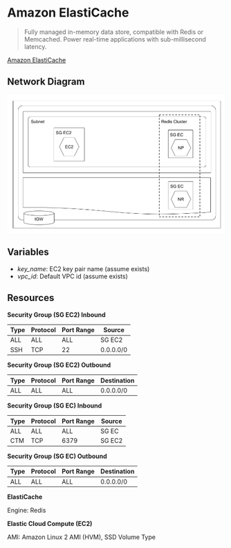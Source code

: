 # Amazon ElastiCache 

> Fully managed in-memory data store, compatible with Redis or Memcached. Power real-time applications with sub-millisecond latency.

[Amazon ElastiCache](https://aws.amazon.com/elasticache/)

## Network Diagram

![Network Diagram](aws-elasticache.png)

## Variables

- *key_name*: EC2 key pair name (assume exists)
- *vpc_id*: Default VPC id (assume exists)

## Resources

**Security Group (SG EC2) Inbound**

| Type  | Protocol | Port Range | Source    |
| ----- | -------- | ---------- | --------- |
| ALL   | ALL      | ALL        | SG EC2    |
| SSH   | TCP      | 22         | 0.0.0.0/0 |

**Security Group (SG EC2) Outbound**

| Type  | Protocol | Port Range | Destination |
| ----- | -------- | ---------- | ----------- |
| ALL   | ALL      | ALL        | 0.0.0.0/0   |

**Security Group (SG EC) Inbound**

| Type  | Protocol | Port Range | Source |
| ----- | -------- | ---------- | ------ |
| ALL   | ALL      | ALL        | SG EC  |
| CTM   | TCP      | 6379       | SG EC2 |

**Security Group (SG EC) Outbound**

| Type  | Protocol | Port Range | Destination |
| ----- | -------- | ---------- | ----------- |
| ALL   | ALL      | ALL        | 0.0.0.0/0   |

**ElastiCache**

Engine: Redis

**Elastic Cloud Compute (EC2)**

AMI: Amazon Linux 2 AMI (HVM), SSD Volume Type
